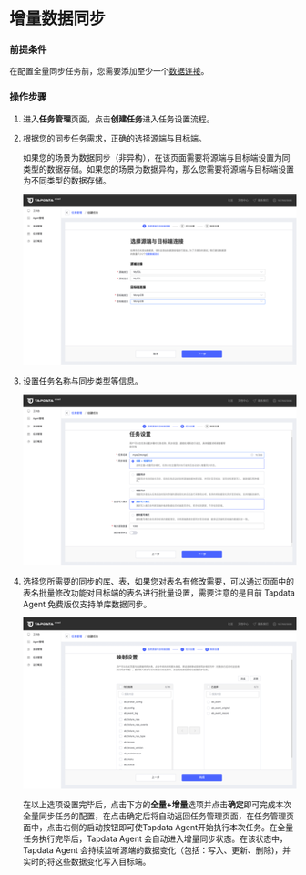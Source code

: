 # 增量数据同步

### 前提条件

在配置全量同步任务前，您需要添加至少一个[数据连接](../../user-guide/connect-database)。

### 操作步骤

1. 进入**任务管理**页面，点击**创建任务**进入任务设置流程。

2. 根据您的同步任务需求，正确的选择源端与目标端。

   如果您的场景为数据同步（非异构），在该页面需要将源端与目标端设置为同类型的数据存储。如果您的场景为数据异构，那么您需要将源端与目标端设置为不同类型的数据存储。

   ![img](../../images/full_data_syn_task_2.png)

3. 设置任务名称与同步类型等信息。

   ![img](../../images/full_data_syn_task_3.png)

4. 选择您所需要的同步的库、表，如果您对表名有修改需要，可以通过页面中的表名批量修改功能对目标端的表名进行批量设置，需要注意的是目前 Tapdata Agent 免费版仅支持单库数据同步。

   ![img](../../images/full_data_syn_task_4.png)

   在以上选项设置完毕后，点击下方的**全量+增量**选项并点击**确定**即可完成本次全量同步任务的配置，在点击确定后将自动返回任务管理页面，在任务管理页面中，点击右侧的启动按钮即可使Tapdata Agent开始执行本次任务。在全量任务执行完毕后，Tapdata Agent 会自动进入增量同步状态。在该状态中，Tapdata Agent 会持续监听源端的数据变化（包括：写入、更新、删除)，并实时的将这些数据变化写入目标端。
